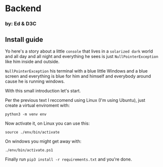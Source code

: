 # Backend
### by: Ed & D3C

## Install guide
Yo here's a story about a little ```console``` that lives in a ```solarized dark``` world and all day and all night and everything he sees is just ```NullPointerException``` like him inside and outside.

```NullPointerException``` his terminal with a blue little Windows and a blue screen and everything is blue for him and himself and everybody around cause he is running windows.

With this small introduction let's start.

Per the previous text I reccomend using Linux (I'm using Ubuntu), just create a virtual enviroment with:

```python3 -m venv env```

Now activate it, on Linux you can use this:

```source ./env/bin/activate```

On windows you might get away with:

```./env/bin/activate.ps1```

Finally run ```pip3 install -r requirements.txt``` and you're done.